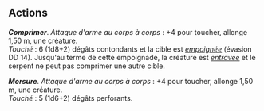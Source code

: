 ## Actions
_**Comprimer**_. _Attaque d'arme au corps à corps_ : +4 pour toucher, allonge 1,50 m, une créature.  
_Touché_ : 6 (1d8+2) dégâts contondants et la cible est [_empoignée_](/gerer-la-sante-du-personnage/#empoigne) (évasion DD 14). Jusqu'au terme de cette empoignade, la créature est [_entravée_](/gerer-la-sante-du-personnage/#entrave) et le serpent ne peut pas comprimer une autre cible.

_**Morsure**_. _Attaque d'arme au corps à corps_ : +4 pour toucher, allonge 1,50 m, une créature.  
_Touché_ : 5 (1d6+2) dégâts perforants.
